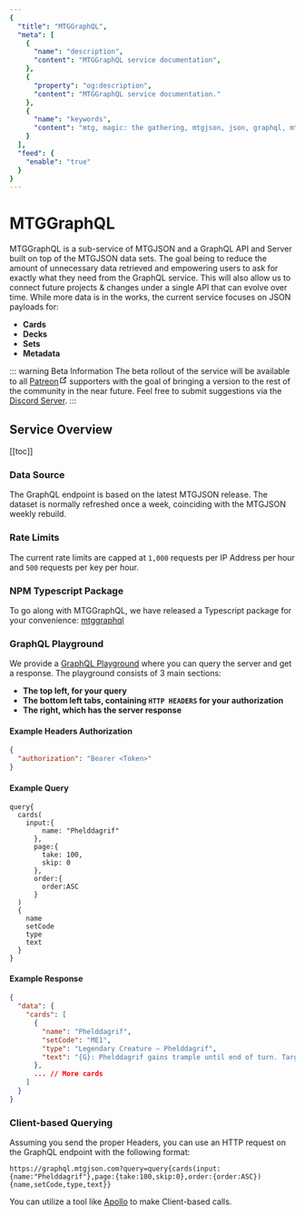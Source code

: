 ```yaml
---
{
  "title": "MTGGraphQL",
  "meta": [
    {
      "name": "description",
      "content": "MTGGraphQL service documentation",
    },
    {
      "property": "og:description",
      "content": "MTGGraphQL service documentation."
    },
    {
      "name": "keywords",
      "content": "mtg, magic: the gathering, mtgjson, json, graphql, mtggraphql",
    }
  ],
  "feed": {
    "enable": "true"
  }
}
---
```


# MTGGraphQL

MTGGraphQL is a sub-service of MTGJSON and a GraphQL API and Server built on top of the MTGJSON data sets. The goal being to reduce the amount of unnecessary data retrieved and empowering users to ask for exactly what they need from the GraphQL service. This will also allow us to connect future projects & changes under a single API that can evolve over time. While more data is in the works, the current service focuses on JSON payloads for:

- **Cards**
- **Decks**
- **Sets**
- **Metadata**

::: warning Beta Information
The beta rollout of the service will be available to all <a href="https://www.patreon.com/MTGJSON" class="link-inline-image patreon" target="_blank" rel="noreferrer noopener">Patreon<svg xmlns="http://www.w3.org/2000/svg" aria-hidden="true" x="0px" y="0px" viewBox="0 0 100 100" width="15" height="15" class="icon outbound"><path d="M18.8,85.1h56l0,0c2.2,0,4-1.8,4-4v-32h-8v28h-48v-48h28v-8h-32l0,0c-2.2,0-4,1.8-4,4v56C14.8,83.3,16.6,85.1,18.8,85.1z"></path> <polygon points="45.7,48.7 51.3,54.3 77.2,28.5 77.2,37.2 85.2,37.2 85.2,14.9 62.8,14.9 62.8,22.9 71.5,22.9"></polygon></svg></a> supporters with the goal of bringing a version to the rest of the community in the near future. Feel free to submit suggestions via the [Discord Server](https://mtgjson.com/discord).
:::

## Service Overview

[[toc]]

### Data Source

The GraphQL endpoint is based on the latest MTGJSON release. The dataset is normally refreshed once a week, coinciding with the MTGJSON weekly rebuild.

### Rate Limits

The current rate limits are capped at `1,000` requests per IP Address per hour and `500` requests per key per hour.

### NPM Typescript Package

To go along with MTGGraphQL, we have released a Typescript package for your convenience: [mtggraphql](https://www.npmjs.com/package/mtggraphql)

### GraphQL Playground

We provide a [GraphQL Playground](https://graphql.mtgjson.com/) where you can query the server and get a response. The playground consists of 3 main sections:

- **The top left, for your query**
- **The bottom left tabs, containing `HTTP HEADERS` for your authorization**
- **The right, which has the server response**

#### Example Headers Authorization

```json
{
  "authorization": "Bearer <Token>"
}
```

#### Example Query

```
query{
  cards(
    input:{
        name: "Phelddagrif"
      },
      page:{
        take: 100,
        skip: 0
      },
      order:{
        order:ASC
      }
  )
  {
    name
    setCode
    type
    text
  }
}
```

#### Example Response

```json
{
  "data": {
    "cards": [
      {
        "name": "Phelddagrif",
        "setCode": "ME1",
        "type": "Legendary Creature — Phelddagrif",
        "text": "{G}: Phelddagrif gains trample until end of turn. Target opponent creates a 1/1 green Hippo creature token.\n{W}: Phelddagrif gains flying until end of turn. Target opponent gains 2 life.\n{U}: Return Phelddagrif to its owner's hand. Target opponent may draw a card."
      },
      ... // More cards
    ]
  }
}
```

### Client-based Querying

Assuming you send the proper Headers, you can use an HTTP request on the GraphQL endpoint with the following format:

```
https://graphql.mtgjson.com?query=query{cards(input:{name:"Phelddagrif"},page:{take:100,skip:0},order:{order:ASC}){name,setCode,type,text}}
```

You can utilize a tool like [Apollo](https://www.apollographql.com/docs/react/data/queries/) to make Client-based calls.

